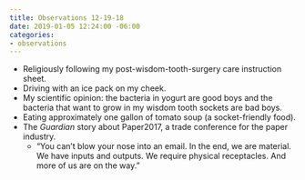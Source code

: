 ```yaml
---
title: Observations 12-19-18
date: 2019-01-05 12:24:00 -06:00
categories:
- observations
---
```


- Religiously following my post-wisdom-tooth-surgery care instruction sheet.
- Driving with an ice pack on my cheek.
- My scientific opinion: the bacteria in yogurt are good boys and the bacteria that want to grow in my wisdom tooth sockets are bad boys.
- Eating approximately one gallon of tomato soup (a socket-friendly food).
- The *Guardian* story about Paper2017, a trade conference for the paper industry.
	- “You can’t blow your nose into an email. In the end, we are material. We have inputs and outputs. We require physical receptacles. And more of us are on the way.”
